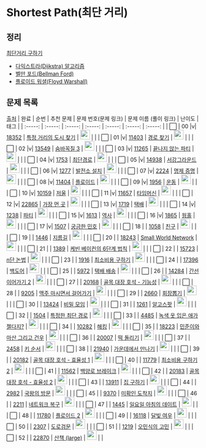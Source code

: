 # Shortest Path(최단 거리)

## 정리

<a href="./shortest_path.md">최단거리 구하기</a>

- <a href="./shortest_path.md#dijkstra">다익스트라(Dijkstra) 알고리즘</a>
- <a href="./shortest_path.md#bellmanford">벨만 포드(Bellman Ford)</a>
- <a href="./shortest_path.md#floydwarshall">플로이드 워셜(Floyd Warshall)</a>

## 문제 목록

[출처](https://github.com/tony9402/baekjoon/tree/main/shortest_path)
| 완료 | 순번 | 추천 문제 | 문제 번호(문제 링크) | 문제 이름 (풀이 링크) | 난이도 | 태그 |
| :-----: | :-----: | :-----: | :-----: | :-----: | :-----: | :-----: |
| ⬜️ | 00 |v| <a href="https://www.acmicpc.net/problem/18352" target="_blank">18352</a> | <a href="../solution/18352.js" target="_blank">특정 거리의 도시 찾기</a> | <img height="25px" width="25px" src="https://static.solved.ac/tier_small/9.svg"/> | |
| ⬜️ | 01 |v| <a href="https://www.acmicpc.net/problem/11403" target="_blank">11403</a> | <a href="../solution/11403.js" target="_blank">경로 찾기</a> | <img height="25px" width="25px" src="https://static.solved.ac/tier_small/10.svg"/> | |
| ⬜️ | 02 |v| <a href="https://www.acmicpc.net/problem/13549" target="_blank">13549</a> | <a href="../solution/13549.js" target="_blank">숨바꼭질 3</a> | <img height="25px" width="25px" src="https://static.solved.ac/tier_small/11.svg"/> | |
| ⬜️ | 03 |v| <a href="https://www.acmicpc.net/problem/11265" target="_blank">11265</a> | <a href="../solution/11265.js" target="_blank">끝나지 않는 파티</a> | <img height="25px" width="25px" src="https://static.solved.ac/tier_small/11.svg"/> | |
| ⬜️ | 04 |v| <a href="https://www.acmicpc.net/problem/1753" target="_blank">1753</a> | <a href="../solution/1753.js" target="_blank">최단경로</a> | <img height="25px" width="25px" src="https://static.solved.ac/tier_small/12.svg"/> | |
| ⬜️ | 05 |v| <a href="https://www.acmicpc.net/problem/14938" target="_blank">14938</a> | <a href="../solution/14938.js" target="_blank">서강그라운드</a> | <img height="25px" width="25px" src="https://static.solved.ac/tier_small/12.svg"/> | |
| ⬜️ | 06 |v| <a href="https://www.acmicpc.net/problem/1277" target="_blank">1277</a> | <a href="../solution/1277.js" target="_blank">발전소 설치</a> | <img height="25px" width="25px" src="https://static.solved.ac/tier_small/12.svg"/> | |
| ⬜️ | 07 |v| <a href="https://www.acmicpc.net/problem/2224" target="_blank">2224</a> | <a href="../solution/2224.js" target="_blank">명제 증명</a> | <img height="25px" width="25px" src="https://static.solved.ac/tier_small/12.svg"/> | |
| ⬜️ | 08 |v| <a href="https://www.acmicpc.net/problem/11404" target="_blank">11404</a> | <a href="../solution/11404.js" target="_blank">플로이드</a> | <img height="25px" width="25px" src="https://static.solved.ac/tier_small/12.svg"/> | |
| ⬜️ | 09 |v| <a href="https://www.acmicpc.net/problem/1956" target="_blank">1956</a> | <a href="../solution/1956.js" target="_blank">운동</a> | <img height="25px" width="25px" src="https://static.solved.ac/tier_small/12.svg"/> | |
| ⬜️ | 10 |v| <a href="https://www.acmicpc.net/problem/10159" target="_blank">10159</a> | <a href="../solution/10159.js" target="_blank">저울</a> | <img height="25px" width="25px" src="https://static.solved.ac/tier_small/12.svg"/> | |
| ⬜️ | 11 |v| <a href="https://www.acmicpc.net/problem/11657" target="_blank">11657</a> | <a href="../solution/11657.js" target="_blank">타임머신</a> | <img height="25px" width="25px" src="https://static.solved.ac/tier_small/12.svg"/> | |
| ⬜️ | 12 |v| <a href="https://www.acmicpc.net/problem/22865" target="_blank">22865</a> | <a href="../solution/22865.js" target="_blank">가장 먼 곳</a> | <img height="25px" width="25px" src="https://static.solved.ac/tier_small/12.svg"/> | |
| ⬜️ | 13 |v| <a href="https://www.acmicpc.net/problem/1719" target="_blank">1719</a> | <a href="../solution/1719.js" target="_blank">택배</a> | <img height="25px" width="25px" src="https://static.solved.ac/tier_small/13.svg"/> | |
| ⬜️ | 14 |v| <a href="https://www.acmicpc.net/problem/1238" target="_blank">1238</a> | <a href="../solution/1238.js" target="_blank">파티</a> | <img height="25px" width="25px" src="https://static.solved.ac/tier_small/13.svg"/> | |
| ⬜️ | 15 |v| <a href="https://www.acmicpc.net/problem/1613" target="_blank">1613</a> | <a href="../solution/1613.js" target="_blank">역사</a> | <img height="25px" width="25px" src="https://static.solved.ac/tier_small/13.svg"/> | |
| ⬜️ | 16 |v| <a href="https://www.acmicpc.net/problem/1865" target="_blank">1865</a> | <a href="../solution/1865.js" target="_blank">웜홀</a> | <img height="25px" width="25px" src="https://static.solved.ac/tier_small/13.svg"/> | |
| ⬜️ | 17 |v| <a href="https://www.acmicpc.net/problem/1507" target="_blank">1507</a> | <a href="../solution/1507.js" target="_blank">궁금한 민호</a> | <img height="25px" width="25px" src="https://static.solved.ac/tier_small/14.svg"/> | |
| ⬜️ | 18 | | <a href="https://www.acmicpc.net/problem/1058" target="_blank">1058</a> | <a href="../solution/1058.js" target="_blank">친구</a> | <img height="25px" width="25px" src="https://static.solved.ac/tier_small/9.svg"/> | |
| ⬜️ | 19 | | <a href="https://www.acmicpc.net/problem/1446" target="_blank">1446</a> | <a href="../solution/1446.js" target="_blank">지름길</a> | <img height="25px" width="25px" src="https://static.solved.ac/tier_small/10.svg"/> | |
| ⬜️ | 20 | | <a href="https://www.acmicpc.net/problem/18243" target="_blank">18243</a> | <a href="../solution/18243.js" target="_blank">Small World Network</a> | <img height="25px" width="25px" src="https://static.solved.ac/tier_small/10.svg"/> | |
| ⬜️ | 21 | | <a href="https://www.acmicpc.net/problem/1389" target="_blank">1389</a> | <a href="../solution/1389.js" target="_blank">케빈 베이컨의 6단계 법칙</a> | <img height="25px" width="25px" src="https://static.solved.ac/tier_small/10.svg"/> | |
| ⬜️ | 22 | | <a href="https://www.acmicpc.net/problem/15723" target="_blank">15723</a> | <a href="../solution/15723.js" target="_blank">n단 논법</a> | <img height="25px" width="25px" src="https://static.solved.ac/tier_small/10.svg"/> | |
| ⬜️ | 23 | | <a href="https://www.acmicpc.net/problem/1916" target="_blank">1916</a> | <a href="../solution/1916.js" target="_blank">최소비용 구하기</a> | <img height="25px" width="25px" src="https://static.solved.ac/tier_small/11.svg"/> | |
| ⬜️ | 24 | | <a href="https://www.acmicpc.net/problem/17396" target="_blank">17396</a> | <a href="../solution/17396.js" target="_blank">백도어</a> | <img height="25px" width="25px" src="https://static.solved.ac/tier_small/11.svg"/> | |
| ⬜️ | 25 | | <a href="https://www.acmicpc.net/problem/5972" target="_blank">5972</a> | <a href="../solution/5972.js" target="_blank">택배 배송</a> | <img height="25px" width="25px" src="https://static.solved.ac/tier_small/11.svg"/> | |
| ⬜️ | 26 | | <a href="https://www.acmicpc.net/problem/14284" target="_blank">14284</a> | <a href="../solution/14284.js" target="_blank">간선 이어가기 2</a> | <img height="25px" width="25px" src="https://static.solved.ac/tier_small/11.svg"/> | |
| ⬜️ | 27 | | <a href="https://www.acmicpc.net/problem/20168" target="_blank">20168</a> | <a href="../solution/20168.js" target="_blank">골목 대장 호석 - 기능성</a> | <img height="25px" width="25px" src="https://static.solved.ac/tier_small/11.svg"/> | |
| ⬜️ | 28 | | <a href="https://www.acmicpc.net/problem/9205" target="_blank">9205</a> | <a href="../solution/9205.js" target="_blank">맥주 마시면서 걸어가기</a> | <img height="25px" width="25px" src="https://static.solved.ac/tier_small/11.svg"/> | |
| ⬜️ | 29 | | <a href="https://www.acmicpc.net/problem/2660" target="_blank">2660</a> | <a href="../solution/2660.js" target="_blank">회장뽑기</a> | <img height="25px" width="25px" src="https://static.solved.ac/tier_small/11.svg"/> | |
| ⬜️ | 30 | | <a href="https://www.acmicpc.net/problem/13424" target="_blank">13424</a> | <a href="../solution/13424.js" target="_blank">비밀 모임</a> | <img height="25px" width="25px" src="https://static.solved.ac/tier_small/12.svg"/> | |
| ⬜️ | 31 | | <a href="https://www.acmicpc.net/problem/1261" target="_blank">1261</a> | <a href="../solution/1261.js" target="_blank">알고스팟</a> | <img height="25px" width="25px" src="https://static.solved.ac/tier_small/12.svg"/> | |
| ⬜️ | 32 | | <a href="https://www.acmicpc.net/problem/1504" target="_blank">1504</a> | <a href="../solution/1504.js" target="_blank">특정한 최단 경로</a> | <img height="25px" width="25px" src="https://static.solved.ac/tier_small/12.svg"/> | |
| ⬜️ | 33 | | <a href="https://www.acmicpc.net/problem/4485" target="_blank">4485</a> | <a href="../solution/4485.js" target="_blank">녹색 옷 입은 애가 젤다지?</a> | <img height="25px" width="25px" src="https://static.solved.ac/tier_small/12.svg"/> | |
| ⬜️ | 34 | | <a href="https://www.acmicpc.net/problem/10282" target="_blank">10282</a> | <a href="../solution/10282.js" target="_blank">해킹</a> | <img height="25px" width="25px" src="https://static.solved.ac/tier_small/12.svg"/> | |
| ⬜️ | 35 | | <a href="https://www.acmicpc.net/problem/18223" target="_blank">18223</a> | <a href="../solution/18223.js" target="_blank">민준이와 마산 그리고 건우</a> | <img height="25px" width="25px" src="https://static.solved.ac/tier_small/12.svg"/> | |
| ⬜️ | 36 | | <a href="https://www.acmicpc.net/problem/20007" target="_blank">20007</a> | <a href="../solution/20007.js" target="_blank">떡 돌리기</a> | <img height="25px" width="25px" src="https://static.solved.ac/tier_small/12.svg"/> | |
| ⬜️ | 37 | | <a href="https://www.acmicpc.net/problem/2458" target="_blank">2458</a> | <a href="../solution/2458.js" target="_blank">키 순서</a> | <img height="25px" width="25px" src="https://static.solved.ac/tier_small/12.svg"/> | |
| ⬜️ | 38 | | <a href="https://www.acmicpc.net/problem/21940" target="_blank">21940</a> | <a href="../solution/21940.js" target="_blank">가운데에서 만나기</a> | <img height="25px" width="25px" src="https://static.solved.ac/tier_small/12.svg"/> | |
| ⬜️ | 39 | | <a href="https://www.acmicpc.net/problem/20182" target="_blank">20182</a> | <a href="../solution/20182.js" target="_blank">골목 대장 호석 - 효율성 1</a> | <img height="25px" width="25px" src="https://static.solved.ac/tier_small/13.svg"/> | |
| ⬜️ | 40 | | <a href="https://www.acmicpc.net/problem/11779" target="_blank">11779</a> | <a href="../solution/11779.js" target="_blank">최소비용 구하기 2</a> | <img height="25px" width="25px" src="https://static.solved.ac/tier_small/13.svg"/> | |
| ⬜️ | 41 | | <a href="https://www.acmicpc.net/problem/11562" target="_blank">11562</a> | <a href="../solution/11562.js" target="_blank">백양로 브레이크</a> | <img height="25px" width="25px" src="https://static.solved.ac/tier_small/13.svg"/> | |
| ⬜️ | 42 | | <a href="https://www.acmicpc.net/problem/20183" target="_blank">20183</a> | <a href="../solution/20183.js" target="_blank">골목 대장 호석 - 효율성 2</a> | <img height="25px" width="25px" src="https://static.solved.ac/tier_small/14.svg"/> | |
| ⬜️ | 43 | | <a href="https://www.acmicpc.net/problem/13911" target="_blank">13911</a> | <a href="../solution/13911.js" target="_blank">집 구하기</a> | <img height="25px" width="25px" src="https://static.solved.ac/tier_small/14.svg"/> | |
| ⬜️ | 44 | | <a href="https://www.acmicpc.net/problem/2982" target="_blank">2982</a> | <a href="../solution/2982.js" target="_blank">국왕의 방문</a> | <img height="25px" width="25px" src="https://static.solved.ac/tier_small/14.svg"/> | |
| ⬜️ | 45 | | <a href="https://www.acmicpc.net/problem/9370" target="_blank">9370</a> | <a href="../solution/9370.js" target="_blank">미확인 도착지</a> | <img height="25px" width="25px" src="https://static.solved.ac/tier_small/14.svg"/> | |
| ⬜️ | 46 | | <a href="https://www.acmicpc.net/problem/2211" target="_blank">2211</a> | <a href="../solution/2211.js" target="_blank">네트워크 복구</a> | <img height="25px" width="25px" src="https://static.solved.ac/tier_small/14.svg"/> | |
| ⬜️ | 47 | | <a href="https://www.acmicpc.net/problem/1445" target="_blank">1445</a> | <a href="../solution/1445.js" target="_blank">일요일 아침의 데이트</a> | <img height="25px" width="25px" src="https://static.solved.ac/tier_small/14.svg"/> | |
| ⬜️ | 48 | | <a href="https://www.acmicpc.net/problem/11780" target="_blank">11780</a> | <a href="../solution/11780.js" target="_blank">플로이드 2</a> | <img height="25px" width="25px" src="https://static.solved.ac/tier_small/14.svg"/> | |
| ⬜️ | 49 | | <a href="https://www.acmicpc.net/problem/16118" target="_blank">16118</a> | <a href="../solution/16118.js" target="_blank">달빛 여우</a> | <img height="25px" width="25px" src="https://static.solved.ac/tier_small/15.svg"/> | |
| ⬜️ | 50 | | <a href="https://www.acmicpc.net/problem/2307" target="_blank">2307</a> | <a href="../solution/2307.js" target="_blank">도로검문</a> | <img height="25px" width="25px" src="https://static.solved.ac/tier_small/15.svg"/> | |
| ⬜️ | 51 | | <a href="https://www.acmicpc.net/problem/1219" target="_blank">1219</a> | <a href="../solution/1219.js" target="_blank">오민식의 고민</a> | <img height="25px" width="25px" src="https://static.solved.ac/tier_small/16.svg"/> | |
| ⬜️ | 52 | | <a href="https://www.acmicpc.net/problem/22870" target="_blank">22870</a> | <a href="../solution/22870.js" target="_blank">산책 (large)</a> | <img height="25px" width="25px" src="https://static.solved.ac/tier_small/16.svg"/> | |
